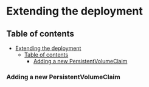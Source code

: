 # Extending the deployment

## Table of contents

- [Extending the deployment](#extending-the-deployment)
  - [Table of contents](#table-of-contents)
    - [Adding a new PersistentVolumeClaim](#adding-a-new-persistentvolumeclaim)

### Adding a new PersistentVolumeClaim
